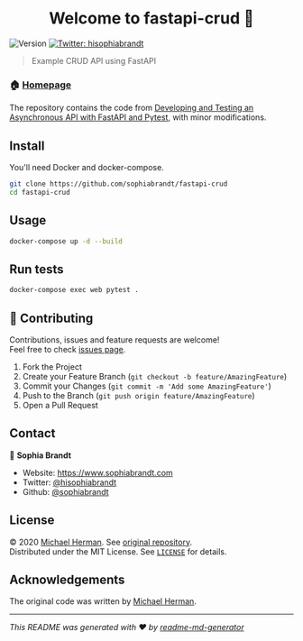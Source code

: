 <h1 align="center">Welcome to fastapi-crud 👋</h1>
<p>
  <img alt="Version" src="https://img.shields.io/badge/version-0.1.0-blue.svg?cacheSeconds=2592000" />
  <a href="https://twitter.com/hisophiabrandt" target="_blank">
    <img alt="Twitter: hisophiabrandt" src="https://img.shields.io/twitter/follow/hisophiabrandt.svg?style=social" />
  </a>
</p>

> Example CRUD API using FastAPI

### 🏠 [Homepage](https://github.com/sophiabrandt/fastapi-crud)

The repository contains the code from [Developing and Testing an Asynchronous API with FastAPI and Pytest][testdriven], with minor modifications.

## Install

You'll need Docker and docker-compose.

```sh
git clone https://github.com/sophiabrandt/fastapi-crud
cd fastapi-crud
```

## Usage

```sh
docker-compose up -d --build
```

## Run tests

```sh
docker-compose exec web pytest .
```

## 🤝 Contributing

Contributions, issues and feature requests are welcome!<br />Feel free to check [issues page](https://github.com/sophiabrandt/fastapi-crud/issues).

1. Fork the Project
2. Create your Feature Branch (`git checkout -b feature/AmazingFeature`)
3. Commit your Changes (`git commit -m 'Add some AmazingFeature'`)
4. Push to the Branch (`git push origin feature/AmazingFeature`)
5. Open a Pull Request

## Contact

👤 **Sophia Brandt**

- Website: https://www.sophiabrandt.com
- Twitter: [@hisophiabrandt](https://twitter.com/hisophiabrandt)
- Github: [@sophiabrandt](https://github.com/sophiabrandt)

## License

&copy; 2020 [Michael Herman][testdriven]. See [original repository][origrepo].  
Distributed under the MIT License. See [`LICENSE`](LICENSE) for details.

## Acknowledgements

The original code was written by [Michael Herman][testdriven].

---

_This README was generated with ❤️ by [readme-md-generator](https://github.com/kefranabg/readme-md-generator)_

[testdriven]: https://testdriven.io/blog/fastapi-crud/
[origrepo]: https://github.com/testdrivenio/fastapi-crud-async

